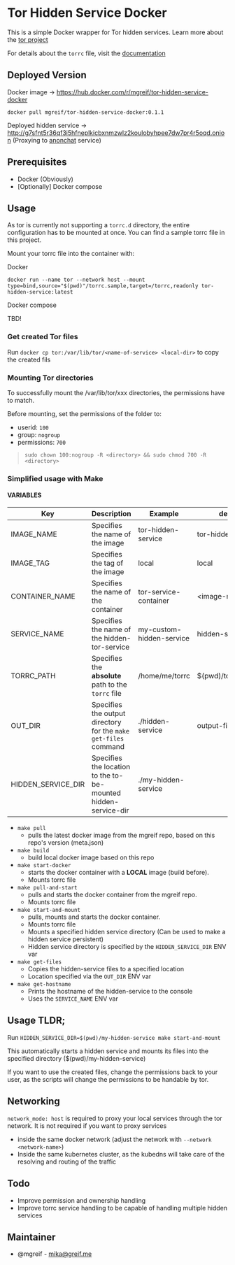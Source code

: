 # Tor Hidden Service Docker

This is a simple Docker wrapper for Tor hidden services. Learn more about the [tor project](https://www.torproject.org/)

For details about the `torrc` file, visit the [documentation](https://github.com/torproject/tor/blob/main/src/config/torrc.sample.in)



## Deployed Version

Docker image -> https://hub.docker.com/r/mgreif/tor-hidden-service-docker

`docker pull mgreif/tor-hidden-service-docker:0.1.1`

Deployed hidden service -> http://g7sfnt5r36qf3i5hfneplkicbxnmzwlz2koulobyhpee7dw7pr4r5oqd.onion (Proxying to [anonchat](https://anonchat.greif.me) service)

## Prerequisites
- Docker (Obviously)
- [Optionally] Docker compose

## Usage
As tor is currently not supporting a `torrc.d` directory, the entire configuration has to be mounted at once. You can find a sample torrc file in this project.

Mount your torrc file into the container with:

Docker

`docker run --name tor --network host --mount type=bind,source="$(pwd)"/torrc.sample,target=/torrc,readonly tor-hidden-service:latest`

Docker compose

TBD!


### Get created Tor files

Run `docker cp tor:/var/lib/tor/<name-of-service> <local-dir>` to copy the created fils


### Mounting Tor directories

To successfully mount the /var/lib/tor/xxx directories, the permissions have to match.

Before mounting, set the permissions of the folder to:
- userid: `100`
- group: `nogroup`
- permissions: `700`

> `sudo chown 100:nogroup -R <directory> && sudo chmod 700 -R <directory>`




### Simplified usage with Make

#### VARIABLES

|Key|Description|Example|default|
|-----|-----|------|-----|
|IMAGE_NAME|Specifies the name of the image|tor-hidden-service|tor-hidden-service|
|IMAGE_TAG|Specifies the tag of the image|local|local|
|CONTAINER_NAME|Specifies the name of the container|tor-service-container|\<image-name\>|
|SERVICE_NAME|Specifies the name of the hidden-tor-service|my-custom-hidden-service|hidden-service|
|TORRC_PATH|Specifies the **absolute** path to the `torrc` file|/home/me/torrc|$(pwd)/torrc.sample|
|OUT_DIR|Specifies the output directory for the `make get-files` command|./hidden-service|output-files|
|HIDDEN_SERVICE_DIR|Specifies the location to the to-be-mounted hidden-service-dir|./my-hidden-service|



- `make pull`
    - pulls the latest docker image from the mgreif repo, based on this repo's version (meta.json)
- `make build`
    - build local docker image based on this repo
- `make start-docker`
    - starts the docker container with a **LOCAL** image (build before).
    - Mounts torrc file
- `make pull-and-start`
    - pulls and starts the docker container from the mgreif repo.
    - Mounts torrc file
- `make start-and-mount`
    - pulls, mounts and starts the docker container.
    - Mounts torrc file
    - Mounts a specified hidden service directory (Can be used to make a hidden service persistent)
    - Hidden service directory is specified by the `HIDDEN_SERVICE_DIR` ENV var
- `make get-files`
    - Copies the hidden-service files to a specified location
    - Location specified via the `OUT_DIR` ENV var
- `make get-hostname`
    - Prints the hostname of the hidden-service to the console
    - Uses the `SERVICE_NAME` ENV var



## Usage TLDR;

Run `HIDDEN_SERVICE_DIR=$(pwd)/my-hidden-service make start-and-mount`

This automatically starts a hidden service and mounts its files into the specified directory ($(pwd)/my-hidden-service)

If you want to use the created files, change the permissions back to your user, as the scripts will change the permissions to be handable by tor.


## Networking

`network_mode: host` is required to proxy your local services through the tor network. It is not required if you want to proxy services
- inside the same docker network (adjust the network with `--network <network-name>`)
- Inside the same kubernetes cluster, as the kubedns will take care of the resolving and routing of the traffic



## Todo

- Improve permission and ownership handling
- Improve torrc service handling to be capable of handling multiple hidden services
## Maintainer
- @mgreif - mika@greif.me
